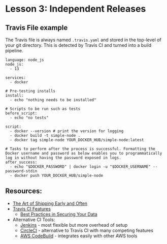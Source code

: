 # Lesson 3: Independent Releases

## Travis File example
The Travis file is always named `.travis.yaml` and stored in the top-level of your git directory. This is detected by Travis CI and turned into a build pipeline.
```
language: node_js
node_js:
  - 13

services:
  - docker

# Pre-testing installs
install:
  - echo "nothing needs to be installed"

# Scripts to be run such as tests
before_script:
  - echo "no tests"

script:
  - docker --version # print the version for logging
  - docker build -t simple-node .
  - docker tag simple-node YOUR_DOCKER_HUB/simple-node:latest

# Tasks to perform after the process is successful. Formatting the Docker username and password as below enables you to programmatically log in without having the password exposed in logs.
after_success:
  - echo "$DOCKER_PASSWORD" | docker login -u "$DOCKER_USERNAME" --password-stdin
  - docker push YOUR_DOCKER_HUB/simple-node
```

## Resources:
- [The Art of Shipping Early and Often](https://www.ycombinator.com/library/40-the-art-of-shipping-early-and-often)
- [Travis CI Features](https://docs.travis-ci.com/user/for-beginners/)
    - [Best Practices in Securing Your Data](https://docs.travis-ci.com/user/best-practices-security/)
- Alternative CI Tools:
    - [Jenkins](https://www.jenkins.io) - most flexible but more overhead of setup
    - [CircleCI](https://circleci.com) - alternative to Travis CI with many competing features
    - [AWS CodeBuild](https://aws.amazon.com/codebuild) - integrates easily with other AWS tools
